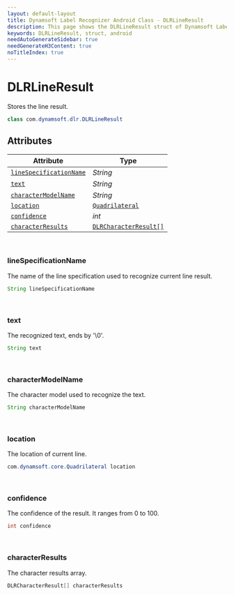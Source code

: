 ```yaml
---
layout: default-layout
title: Dynamsoft Label Recognizer Android Class - DLRLineResult
description: This page shows the DLRLineResult struct of Dynamsoft Label Recognizer for Android Language.
keywords: DLRLineResult, struct, android
needAutoGenerateSidebar: true
needGenerateH3Content: true
noTitleIndex: true
---
```



# DLRLineResult

Stores the line result.
  
```java
class com.dynamsoft.dlr.DLRLineResult
```

## Attributes
  
| Attribute | Type |
|---------- | ---- |
| [`lineSpecificationName`](#linespecificationname) | *String* |
| [`text`](#text) | *String* |
| [`characterModelName`](#charactermodelname) | *String* |
| [`location`](#location) | [`Quadrilateral`](quadrilateral.md) |
| [`confidence`](#confidence) | *int* |
| [`characterResults`](#characterresults) | [`DLRCharacterResult[]`](dlr-character-result.md) |

&nbsp;

### lineSpecificationName

The name of the line specification used to recognize current line result.

```java
String lineSpecificationName
```

&nbsp;

### text

The recognized text, ends by '\0'.

```java
String text
```

&nbsp;

### characterModelName

The character model used to recognize the text.

```java
String characterModelName
```

&nbsp;

### location

The location of current line.

```java
com.dynamsoft.core.Quadrilateral location
```

&nbsp;

### confidence

The confidence of the result. It ranges from 0 to 100.

```java
int confidence
```

&nbsp;

### characterResults

The character results array.

```java
DLRCharacterResult[] characterResults
```
